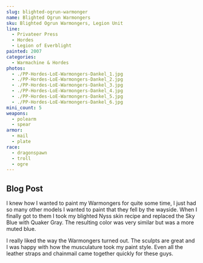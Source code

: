 ```yaml
---
slug: blighted-ogrun-warmonger
name: Blighted Ogrun Warmongers
sku: Blighted Ogrun Warmongers, Legion Unit
line:
  - Privateer Press
  - Hordes
  - Legion of Everblight
painted: 2007
categories:
  - Warmachine & Hordes
photos:
  - ./PP-Hordes-LoE-Warmongers-Dankel_1.jpg
  - ./PP-Hordes-LoE-Warmongers-Dankel_2.jpg
  - ./PP-Hordes-LoE-Warmongers-Dankel_3.jpg
  - ./PP-Hordes-LoE-Warmongers-Dankel_4.jpg
  - ./PP-Hordes-LoE-Warmongers-Dankel_5.jpg
  - ./PP-Hordes-LoE-Warmongers-Dankel_6.jpg
mini_count: 5
weapons:
  - polearm
  - spear
armor:
  - mail
  - plate
race:
  - dragonspawn
  - troll
  - ogre
---
```


## Blog Post

I knew how I wanted to paint my Warmongers for quite some time, I just had so many other models I wanted to paint that they fell by the wayside. When I finally got to them I took my blighted Nyss skin recipe and replaced the Sky Blue with Quaker Gray. The resulting color was very similar but was a more muted blue.

I really liked the way the Warmongers turned out. The sculpts are great and I was happy with how the musculature took my paint style. Even all the leather straps and chainmail came together quickly for these guys.
